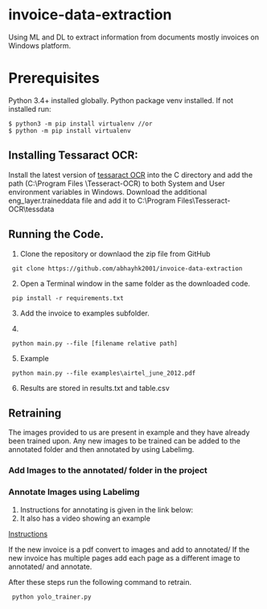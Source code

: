 # invoice-data-extraction
Using ML and DL to extract information from documents mostly invoices on Windows platform.

# Prerequisites
Python 3.4+ installed globally.
Python package venv installed. If not installed run:
```
$ python3 -m pip install virtualenv //or
$ python -m pip install virtualenv
```

## Installing Tessaract OCR:
Install the latest version of [tessaract OCR](https://github.com/UB-Mannheim/tesseract/wiki) into the C directory and add the path (C:\Program Files \Tesseract-OCR) to both System and User environment variables in Windows. Download the additional eng_layer.traineddata file and add it to C:\Program Files\Tesseract-OCR\tessdata

## Running the Code.
1. Clone the repository or downlaod the zip file from GitHub
```
 git clone https://github.com/abhayhk2001/invoice-data-extraction
```

2. Open a Terminal window in the same folder as the downloaded code.
```
 pip install -r requirements.txt
```

3. Add the invoice to examples subfolder.

4. 
```
 python main.py --file [filename relative path]
```
5. Example

```
 python main.py --file examples\airtel_june_2012.pdf
```
6. Results are stored in results.txt and table.csv

## Retraining
The images provided to us are present in example and they have already been trained upon.
Any new images to be trained can be added to the annotated folder and then annotated by using Labelimg.

### Add Images to the annotated/ folder in the project
### Annotate Images using Labelimg

1. Instructions for annotating is given in the link below:
2. It also has a video showing an example

[Instructions](https://drive.google.com/drive/u/0/folders/1CoCIzraThqebXwIsk-WVtj2z7V_BgpV_)

If the new invoice is a pdf convert to images and add to annotated/
If the new invoice has multiple pages add each page as a different image to annotated/ and annotate.

After these steps run the following command to retrain.
```
 python yolo_trainer.py
```